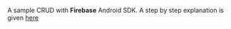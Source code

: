 A sample CRUD with **Firebase** Android SDK. A step by step explanation is given [here](http://shrikanthkr.github.io/android/2015/09/09/firebase-crud-android.html)